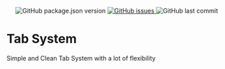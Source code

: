 <p align="center">
	<img alt="GitHub package.json version" src ="https://img.shields.io/github/package-json/v/JoyJab-Games/Package-TabSystem" />
	<a href="https://github.com/Thundernerd/Unity3D-SerializableInterface/issues">
		<img alt="GitHub issues" src ="https://img.shields.io/github/issues/JoyJab-Games/Package-TabSystem" />
	</a>
	<img alt="GitHub last commit" src ="https://img.shields.io/github/last-commit/JoyJab-Games/Package-TabSystem" />
</p>

# Tab System

Simple and Clean Tab System with a lot of flexibility
